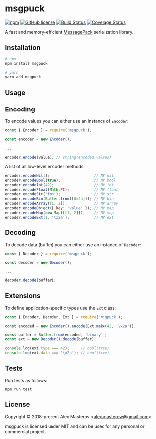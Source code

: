 # msgpuck

[![npm](https://img.shields.io/npm/v/msgpuck.svg)](https://www.npmjs.com/package/msgpuck)
[![GitHub license](https://img.shields.io/badge/license-MIT-blue.svg)](LICENSE)
[![Build Status](https://travis-ci.org/AlexMasterov/msgpuck.js.svg)](https://travis-ci.org/AlexMasterov/msgpuck.js)
[![Coverage Status](https://coveralls.io/repos/github/AlexMasterov/msgpuck.js/badge.svg?branch=master)](https://coveralls.io/github/AlexMasterov/msgpuck.js?branch=master)

A fast and memory-efficient [MessagePack](https://msgpack.org) serialization library.

## Installation

```sh
# npm
npm install msgpuck

# yarn
yarn add msgpuck
```

## Usage

## Encoding

To encode values you can either use an instance of `Encoder`:

```javascript
const { Encoder } = require('msgpuck');

const encoder = new Encoder();

...

encoder.encode(value); // string(encoded values)
```

A list of all low-level encoder methods:

```javascript
encoder.encodeNil();                    // MP nil
encoder.encodeBool(true);               // MP bool
encoder.encodeInt(42);                  // MP int
encoder.encodeFloat(Math.PI);           // MP float
encoder.encodeStr('foo');               // MP str
encoder.encodeBin(Buffer.from([0x2a])); // MP bin
encoder.encodeArray([1, 2]);            // MP array
encoder.encodeObject({ key: 'value' }); // MP map
encoder.encodeMap(new Map([[1, 2]]);    // MP map
encoder.encodeExt(1, '\x2a');           // MP ext
```

## Decoding

To decode data (buffer) you can either use an instance of `Decoder`:

```javascript
const { Decoder } = require('msgpuck');

const decoder = new Decoder();

...

decoder.decode(buffer);
```

## Extensions

To define application-specific types use the `Ext` class:

```javascript
const { Encoder, Decoder, Ext } = require('msgpuck');

const encoded = new Encoder().encode(Ext.make(42, '\x2a'));

const buffer = Buffer.from(encoded, 'binary');
const ext = new Decoder().decode(buffer);

console.log(ext.type === 42);     // bool(true)
console.log(ext.data === '\x2a'); // bool(true)
```

## Tests

Run tests as follows:

```
npm run test
```

## License

Copyright &#169; 2018-present Alex Masterov &lt;alex.masterow@gmail.com&gt;

msgpuck is licensed under MIT and can be used for any personal or commercial project.
